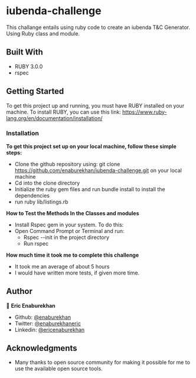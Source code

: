 # iubenda-challenge
This challange entails using ruby code to create an iubenda T&amp;C Generator. Using Ruby class and module.

## Built With

- RUBY 3.0.0
- rspec

## Getting Started 

To get this project up and running, you must have RUBY installed on your machine.
To install RUBY, you can use this link: https://www.ruby-lang.org/en/documentation/installation/

### Installation

**To get this project set up on your local machine, follow these simple steps:**

- Clone the github repository using: git clone https://github.com/enaburekhan/iubenda-challenge.git on your local machine
- Cd into the clone directory
- Initialize the ruby gem files and run bundle install to install the dependencies
- run ruby lib/listings.rb

**How to Test the Methods In the Classes and modules**

- Install Rspec gem in your system. To do this:
- Open Command Prompt or Terminal and run:
   - Rspec --init in the project directory
   - Run rspec

**How much time it took me to complete this challenge**
- It took me an average of about 5 hours
- I would have written more tests, if given more time.

## Author

👤 **Eric Enaburekhan**

- Github: [@enaburekhan](https://github.com/enaburekhan)
- Twitter: [@enaburekhaneric](https://twitter.com/enaburekhaneric)
- Linkedin: [@ericenaburekhan](https://www.linkedin.com/in/eric-enaburekhan-801a28100/)

## Acknowledgments

- Many thanks to open source community for making it possible for me to use the available open source tools.


